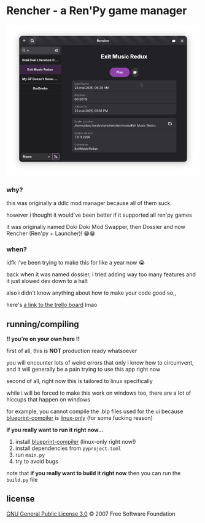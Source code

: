 # Rencher - a Ren'Py game manager

<img src="public/Screenshot From 2025-05-24 11-12-47.png" alt="WIP Screenshot of Rencher's UI">

### why?
this was originally a ddlc mod manager because all of them suck. 

however i thought it would've been better if it supported all ren'py games

it was originally named Doki Doki Mod Swapper, then Dossier and now Rencher (Ren'py + Launcher)! 😁😁

### when?
idfk i've been trying to make this for like a year now 😭

back when it was named dossier, i tried adding way too many features and it just slowed dev down to a halt

also i didn't know anything about how to make your code good so,,

here's [a link to the trello board](https://trello.com/b/CGaqf0xx/rencher) lmao

## running/compiling
**!! you're on your own here !!**

first of all, this is **NOT** production ready whatsoever

you will encounter lots of weird errors that only i know how to circumvent, and it will generally be a pain trying to use this app right now

second of all, right now this is tailored to linux specifically

while i will be forced to make this work on windows too, there are a lot of hiccups that happen on windows

for example, you cannot compile the .blp files used for the ui because [blueprint-compiler](https://jwestman.pages.gitlab.gnome.org/blueprint-compiler/) is [linux-only](https://patorjk.com/software/taag/#p=display&f=Doom&t=lol!!!!) (for some fucking reason)

**if you really want to run it right now...**

1. install [blueprint-compiler](https://jwestman.pages.gitlab.gnome.org/blueprint-compiler/) (linux-only right now!)
2. install dependencies from `pyproject.toml`
3. run `main.py`
4. try to avoid bugs

note that **if you really want to build it right now** then you can run the `build.py` file

## license

[GNU General Public License 3.0](https://github.com/danatationn/rencher?tab=GPL-3.0-1-ov-file) © 2007  Free Software Foundation